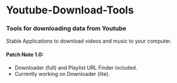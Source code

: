 # Youtube-Download-Tools
### Tools for downloading data from Youtube

Stable Applications to download videos and music to your computer.

#### Patch Note 1.0:

- Downloader (full) and Playlist URL Finder included.
- Currently working on Downloader (lite).
